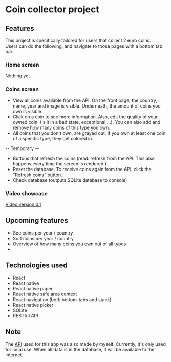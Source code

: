 # Coin collector project

## Features
This project is specifically tailored for users that collect 2 euro coins.  
Users can do the following, and navigate to those pages with a bottom tab bar:

### Home screen
Nothing yet

### Coins screen
- View all coins available from the API. On the front page, the country, name, year and image is visible. Underneath, the amount of coins you own is visible.
- Click on a coin to see more information. Also, edit the quality of your owned coin. (Is it in a bad state, exceptional,...). You can also add and remove how many coins of this type you own. 
- All coins that you don't own, are grayed out. If you own at least one coin of a specific type, they get colored in.  
  
-- Temporary --  
- Buttons that refresh the coins (read: refresh from the API. This also happens every time the screen is rendered.)
- Reset the database. To receive coins again from the API, click the "Refresh coins" button.
- Check database (outputs SQLite database to console)

### Video showcase
[Video version 0.1](./demo/v01.mp4)

## Upcoming features
- See coins per year / country
- Sort coins per year / country
- Overview of how many coins you own out of all types
- 

## Technologies used
- React
- React native
- React native paper
- React native safe area context
- React navigation (both bottom-tabs and stack)
- React native picker
- SQLite
- RESTful API

## Note
The [API](https://github.com/Stroempell/coin-api) used for this app was also made by myself. Currently, it's only used for local use. When all data is in the database, it will be available to the internet. 

